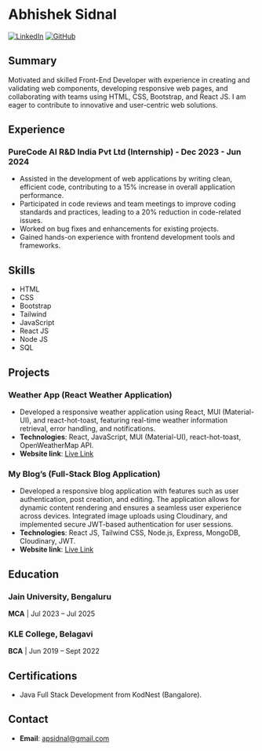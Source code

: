 # Abhishek Sidnal

[![LinkedIn](https://img.shields.io/badge/LinkedIn-Abhishek--Sidnal-blue)](https://www.linkedin.com/in/abhishek-sidnal/)
[![GitHub](https://img.shields.io/badge/GitHub-Abhishek--Sidnal-lightgrey)](https://github.com/Abhishek-Sidnal/)

## Summary

Motivated and skilled Front-End Developer with experience in creating and validating web components, developing responsive web pages, and collaborating with teams using HTML, CSS, Bootstrap, and React JS. I am eager to contribute to innovative and user-centric web solutions.

## Experience

### PureCode AI R&D India Pvt Ltd (Internship) - Dec 2023 - Jun 2024
- Assisted in the development of web applications by writing clean, efficient code, contributing to a 15% increase in overall application performance.
- Participated in code reviews and team meetings to improve coding standards and practices, leading to a 20% reduction in code-related issues.
- Worked on bug fixes and enhancements for existing projects.
- Gained hands-on experience with frontend development tools and frameworks.

## Skills

- HTML
- CSS
- Bootstrap
- Tailwind
- JavaScript
- React JS
- Node JS
- SQL

## Projects

### Weather App (React Weather Application)
- Developed a responsive weather application using React, MUI (Material-UI), and react-hot-toast, featuring real-time weather information retrieval, error handling, and notifications.
- **Technologies**: React, JavaScript, MUI (Material-UI), react-hot-toast, OpenWeatherMap API.
- **Website link**: [Live Link](https://weatherbyaps.netlify.app/)

### My Blog’s (Full-Stack Blog Application)
- Developed a responsive blog application with features such as user authentication, post creation, and editing. The application allows for dynamic content rendering and ensures a seamless user experience across devices. Integrated image uploads using Cloudinary, and implemented secure JWT-based authentication for user sessions.
- **Technologies**: React JS, Tailwind CSS, Node.js, Express, MongoDB, Cloudinary, JWT.
- **Website link**: [Live Link](https://frontend-75cg.onrender.com/)

## Education

### Jain University, Bengaluru
**MCA** | Jul 2023 – Jul 2025

### KLE College, Belagavi
**BCA** | Jun 2019 – Sept 2022

## Certifications

- Java Full Stack Development from KodNest (Bangalore).

## Contact

- **Email**: [apsidnal@gmail.com](mailto:apsidnal@gmail.com)
